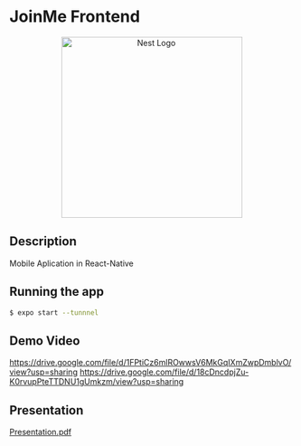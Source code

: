 # JoinMe Frontend

<p align="center">
  <a href="http://nestjs.com/" target="blank"><img src="https://upload.wikimedia.org/wikipedia/commons/thumb/a/a7/React-icon.svg/539px-React-icon.svg.png" width="320" alt="Nest Logo" /></a>
</p>

## Description

Mobile Aplication in React-Native

## Running the app

```bash
$ expo start --tunnnel
```

## Demo Video
https://drive.google.com/file/d/1FPtiCz6mlROwwsV6MkGqIXmZwpDmblvO/view?usp=sharing
https://drive.google.com/file/d/18cDncdpjZu-K0rvupPteTTDNU1gUmkzm/view?usp=sharing

## Presentation
[Presentation.pdf](https://github.com/darynella2001/FAFHackaton/blob/master/FAF%20hackathon.pdf)
